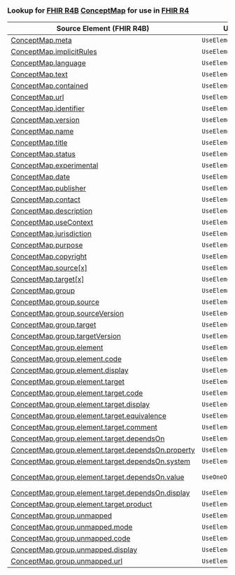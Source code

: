 ### Lookup for [FHIR R4B](https://hl7.org/fhir/R4B/) [ConceptMap](https://hl7.org/fhir/R4B/ConceptMap.html) for use in [FHIR R4](https://hl7.org/fhir/R4/)

| Source Element (FHIR R4B) | Usage | Target |
| -------------- | ----- | ------ |
| [ConceptMap.meta](https://hl7.org/fhir/R4B/ConceptMap.html#resource) | `UseElementSameName` | [ConceptMap.meta](https://hl7.org/fhir/R4/ConceptMap.html#resource) |
| [ConceptMap.implicitRules](https://hl7.org/fhir/R4B/ConceptMap.html#resource) | `UseElementSameName` | [ConceptMap.implicitRules](https://hl7.org/fhir/R4/ConceptMap.html#resource) |
| [ConceptMap.language](https://hl7.org/fhir/R4B/ConceptMap.html#resource) | `UseElementSameName` | [ConceptMap.language](https://hl7.org/fhir/R4/ConceptMap.html#resource) |
| [ConceptMap.text](https://hl7.org/fhir/R4B/ConceptMap.html#resource) | `UseElementSameName` | [ConceptMap.text](https://hl7.org/fhir/R4/ConceptMap.html#resource) |
| [ConceptMap.contained](https://hl7.org/fhir/R4B/ConceptMap.html#resource) | `UseElementSameName` | [ConceptMap.contained](https://hl7.org/fhir/R4/ConceptMap.html#resource) |
| [ConceptMap.url](https://hl7.org/fhir/R4B/ConceptMap.html#resource) | `UseElementSameName` | [ConceptMap.url](https://hl7.org/fhir/R4/ConceptMap.html#resource) |
| [ConceptMap.identifier](https://hl7.org/fhir/R4B/ConceptMap.html#resource) | `UseElementSameName` | [ConceptMap.identifier](https://hl7.org/fhir/R4/ConceptMap.html#resource) |
| [ConceptMap.version](https://hl7.org/fhir/R4B/ConceptMap.html#resource) | `UseElementSameName` | [ConceptMap.version](https://hl7.org/fhir/R4/ConceptMap.html#resource) |
| [ConceptMap.name](https://hl7.org/fhir/R4B/ConceptMap.html#resource) | `UseElementSameName` | [ConceptMap.name](https://hl7.org/fhir/R4/ConceptMap.html#resource) |
| [ConceptMap.title](https://hl7.org/fhir/R4B/ConceptMap.html#resource) | `UseElementSameName` | [ConceptMap.title](https://hl7.org/fhir/R4/ConceptMap.html#resource) |
| [ConceptMap.status](https://hl7.org/fhir/R4B/ConceptMap.html#resource) | `UseElementSameName` | [ConceptMap.status](https://hl7.org/fhir/R4/ConceptMap.html#resource) |
| [ConceptMap.experimental](https://hl7.org/fhir/R4B/ConceptMap.html#resource) | `UseElementSameName` | [ConceptMap.experimental](https://hl7.org/fhir/R4/ConceptMap.html#resource) |
| [ConceptMap.date](https://hl7.org/fhir/R4B/ConceptMap.html#resource) | `UseElementSameName` | [ConceptMap.date](https://hl7.org/fhir/R4/ConceptMap.html#resource) |
| [ConceptMap.publisher](https://hl7.org/fhir/R4B/ConceptMap.html#resource) | `UseElementSameName` | [ConceptMap.publisher](https://hl7.org/fhir/R4/ConceptMap.html#resource) |
| [ConceptMap.contact](https://hl7.org/fhir/R4B/ConceptMap.html#resource) | `UseElementSameName` | [ConceptMap.contact](https://hl7.org/fhir/R4/ConceptMap.html#resource) |
| [ConceptMap.description](https://hl7.org/fhir/R4B/ConceptMap.html#resource) | `UseElementSameName` | [ConceptMap.description](https://hl7.org/fhir/R4/ConceptMap.html#resource) |
| [ConceptMap.useContext](https://hl7.org/fhir/R4B/ConceptMap.html#resource) | `UseElementSameName` | [ConceptMap.useContext](https://hl7.org/fhir/R4/ConceptMap.html#resource) |
| [ConceptMap.jurisdiction](https://hl7.org/fhir/R4B/ConceptMap.html#resource) | `UseElementSameName` | [ConceptMap.jurisdiction](https://hl7.org/fhir/R4/ConceptMap.html#resource) |
| [ConceptMap.purpose](https://hl7.org/fhir/R4B/ConceptMap.html#resource) | `UseElementSameName` | [ConceptMap.purpose](https://hl7.org/fhir/R4/ConceptMap.html#resource) |
| [ConceptMap.copyright](https://hl7.org/fhir/R4B/ConceptMap.html#resource) | `UseElementSameName` | [ConceptMap.copyright](https://hl7.org/fhir/R4/ConceptMap.html#resource) |
| [ConceptMap.source[x]](https://hl7.org/fhir/R4B/ConceptMap.html#resource) | `UseElementSameName` | [ConceptMap.source[x]](https://hl7.org/fhir/R4/ConceptMap.html#resource) |
| [ConceptMap.target[x]](https://hl7.org/fhir/R4B/ConceptMap.html#resource) | `UseElementSameName` | [ConceptMap.target[x]](https://hl7.org/fhir/R4/ConceptMap.html#resource) |
| [ConceptMap.group](https://hl7.org/fhir/R4B/ConceptMap.html#resource) | `UseElementSameName` | [ConceptMap.group](https://hl7.org/fhir/R4/ConceptMap.html#resource) |
| [ConceptMap.group.source](https://hl7.org/fhir/R4B/ConceptMap.html#resource) | `UseElementSameName` | [ConceptMap.group.source](https://hl7.org/fhir/R4/ConceptMap.html#resource) |
| [ConceptMap.group.sourceVersion](https://hl7.org/fhir/R4B/ConceptMap.html#resource) | `UseElementSameName` | [ConceptMap.group.sourceVersion](https://hl7.org/fhir/R4/ConceptMap.html#resource) |
| [ConceptMap.group.target](https://hl7.org/fhir/R4B/ConceptMap.html#resource) | `UseElementSameName` | [ConceptMap.group.target](https://hl7.org/fhir/R4/ConceptMap.html#resource) |
| [ConceptMap.group.targetVersion](https://hl7.org/fhir/R4B/ConceptMap.html#resource) | `UseElementSameName` | [ConceptMap.group.targetVersion](https://hl7.org/fhir/R4/ConceptMap.html#resource) |
| [ConceptMap.group.element](https://hl7.org/fhir/R4B/ConceptMap.html#resource) | `UseElementSameName` | [ConceptMap.group.element](https://hl7.org/fhir/R4/ConceptMap.html#resource) |
| [ConceptMap.group.element.code](https://hl7.org/fhir/R4B/ConceptMap.html#resource) | `UseElementSameName` | [ConceptMap.group.element.code](https://hl7.org/fhir/R4/ConceptMap.html#resource) |
| [ConceptMap.group.element.display](https://hl7.org/fhir/R4B/ConceptMap.html#resource) | `UseElementSameName` | [ConceptMap.group.element.display](https://hl7.org/fhir/R4/ConceptMap.html#resource) |
| [ConceptMap.group.element.target](https://hl7.org/fhir/R4B/ConceptMap.html#resource) | `UseElementSameName` | [ConceptMap.group.element.target](https://hl7.org/fhir/R4/ConceptMap.html#resource) |
| [ConceptMap.group.element.target.code](https://hl7.org/fhir/R4B/ConceptMap.html#resource) | `UseElementSameName` | [ConceptMap.group.element.target.code](https://hl7.org/fhir/R4/ConceptMap.html#resource) |
| [ConceptMap.group.element.target.display](https://hl7.org/fhir/R4B/ConceptMap.html#resource) | `UseElementSameName` | [ConceptMap.group.element.target.display](https://hl7.org/fhir/R4/ConceptMap.html#resource) |
| [ConceptMap.group.element.target.equivalence](https://hl7.org/fhir/R4B/ConceptMap.html#resource) | `UseElementSameName` | [ConceptMap.group.element.target.equivalence](https://hl7.org/fhir/R4/ConceptMap.html#resource) |
| [ConceptMap.group.element.target.comment](https://hl7.org/fhir/R4B/ConceptMap.html#resource) | `UseElementSameName` | [ConceptMap.group.element.target.comment](https://hl7.org/fhir/R4/ConceptMap.html#resource) |
| [ConceptMap.group.element.target.dependsOn](https://hl7.org/fhir/R4B/ConceptMap.html#resource) | `UseElementSameName` | [ConceptMap.group.element.target.dependsOn](https://hl7.org/fhir/R4/ConceptMap.html#resource) |
| [ConceptMap.group.element.target.dependsOn.property](https://hl7.org/fhir/R4B/ConceptMap.html#resource) | `UseElementSameName` | [ConceptMap.group.element.target.dependsOn.property](https://hl7.org/fhir/R4/ConceptMap.html#resource) |
| [ConceptMap.group.element.target.dependsOn.system](https://hl7.org/fhir/R4B/ConceptMap.html#resource) | `UseElementSameName` | [ConceptMap.group.element.target.dependsOn.system](https://hl7.org/fhir/R4/ConceptMap.html#resource) |
| [ConceptMap.group.element.target.dependsOn.value](https://hl7.org/fhir/R4B/ConceptMap.html#resource) | `UseOneOf` | [ConceptMap.group.element.target.dependsOn.value](https://hl7.org/fhir/R4/ConceptMap.html#resource)<br />[ConceptMap.group.element.target.dependsOn.value](https://hl7.org/fhir/R4/ConceptMap.html#resource) |
| [ConceptMap.group.element.target.dependsOn.display](https://hl7.org/fhir/R4B/ConceptMap.html#resource) | `UseElementSameName` | [ConceptMap.group.element.target.dependsOn.display](https://hl7.org/fhir/R4/ConceptMap.html#resource) |
| [ConceptMap.group.element.target.product](https://hl7.org/fhir/R4B/ConceptMap.html#resource) | `UseElementSameName` | [ConceptMap.group.element.target.product](https://hl7.org/fhir/R4/ConceptMap.html#resource) |
| [ConceptMap.group.unmapped](https://hl7.org/fhir/R4B/ConceptMap.html#resource) | `UseElementSameName` | [ConceptMap.group.unmapped](https://hl7.org/fhir/R4/ConceptMap.html#resource) |
| [ConceptMap.group.unmapped.mode](https://hl7.org/fhir/R4B/ConceptMap.html#resource) | `UseElementSameName` | [ConceptMap.group.unmapped.mode](https://hl7.org/fhir/R4/ConceptMap.html#resource) |
| [ConceptMap.group.unmapped.code](https://hl7.org/fhir/R4B/ConceptMap.html#resource) | `UseElementSameName` | [ConceptMap.group.unmapped.code](https://hl7.org/fhir/R4/ConceptMap.html#resource) |
| [ConceptMap.group.unmapped.display](https://hl7.org/fhir/R4B/ConceptMap.html#resource) | `UseElementSameName` | [ConceptMap.group.unmapped.display](https://hl7.org/fhir/R4/ConceptMap.html#resource) |
| [ConceptMap.group.unmapped.url](https://hl7.org/fhir/R4B/ConceptMap.html#resource) | `UseElementSameName` | [ConceptMap.group.unmapped.url](https://hl7.org/fhir/R4/ConceptMap.html#resource) |
